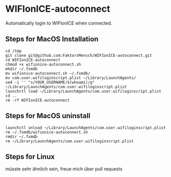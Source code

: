 # WIFIonICE-autoconnect 

Automatically login to WIFIonICE when connected.

## Steps for MacOS Installation

```
cd /tmp
git clone git@github.com:FaktorxMensch/WIFIonICE-autoconnect.git 
cd WIFIonICE-autoconnect
chmod +x wifionice-autoconnect.sh
mkdir ~/.fxmdb
mv wifionice-autoconnect.sh ~/.fxmdb/
mv com.user.wifiloginscript.plist ~/Library/LaunchAgents/
sed -i '' "s/YOUR_USERNAME/$(whoami)/g" ~/Library/LaunchAgents/com.user.wifiloginscript.plist
launchctl load ~/Library/LaunchAgents/com.user.wifiloginscript.plist
cd ..
rm -rf WIFIonICE-autoconnect
```
## Steps for MacOS uninstall
```
launchctl unload ~/Library/LaunchAgents/com.user.wifiloginscript.plist
rm ~/.fxmdb/wifionice-autoconnect.sh
rmdir ~/.fxmdb
rm ~/Library/LaunchAgents/com.user.wifiloginscript.plist
```


## Steps for Linux

müsste sehr ähnlich sein, freue mich über pull requests
